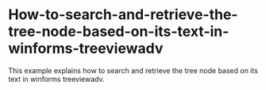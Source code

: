 # How-to-search-and-retrieve-the-tree-node-based-on-its-text-in-winforms-treeviewadv
This example explains how to search and retrieve the tree node based on its text in winforms treeviewadv.
